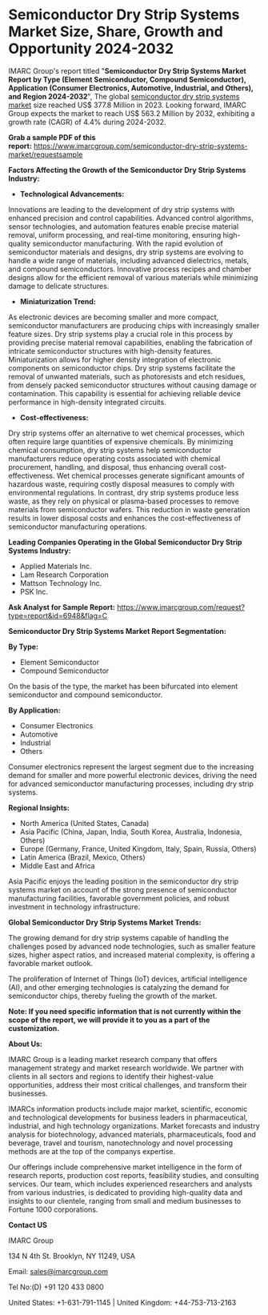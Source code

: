 ﻿# Semiconductor Dry Strip Systems Market Size, Share, Growth and Opportunity 2024-2032
IMARC Group's report titled "**Semiconductor Dry Strip Systems Market Report by Type (Element Semiconductor, Compound Semiconductor), Application (Consumer Electronics, Automotive, Industrial, and Others), and Region 2024-2032**", The global [semiconductor dry strip systems market](https://www.imarcgroup.com/semiconductor-dry-strip-systems-market) size reached US$ 377.8 Million in 2023. Looking forward, IMARC Group expects the market to reach US$ 563.2 Million by 2032, exhibiting a growth rate (CAGR) of 4.4% during 2024-2032.

**Grab a sample PDF of this report:** <https://www.imarcgroup.com/semiconductor-dry-strip-systems-market/requestsample>

**Factors Affecting the Growth of the Semiconductor Dry Strip Systems Industry:**

- **Technological Advancements:**

Innovations are leading to the development of dry strip systems with enhanced precision and control capabilities. Advanced control algorithms, sensor technologies, and automation features enable precise material removal, uniform processing, and real-time monitoring, ensuring high-quality semiconductor manufacturing. With the rapid evolution of semiconductor materials and designs, dry strip systems are evolving to handle a wide range of materials, including advanced dielectrics, metals, and compound semiconductors. Innovative process recipes and chamber designs allow for the efficient removal of various materials while minimizing damage to delicate structures.

- **Miniaturization Trend:**

As electronic devices are becoming smaller and more compact, semiconductor manufacturers are producing chips with increasingly smaller feature sizes. Dry strip systems play a crucial role in this process by providing precise material removal capabilities, enabling the fabrication of intricate semiconductor structures with high-density features. Miniaturization allows for higher density integration of electronic components on semiconductor chips. Dry strip systems facilitate the removal of unwanted materials, such as photoresists and etch residues, from densely packed semiconductor structures without causing damage or contamination. This capability is essential for achieving reliable device performance in high-density integrated circuits.

- **Cost-effectiveness:**

Dry strip systems offer an alternative to wet chemical processes, which often require large quantities of expensive chemicals. By minimizing chemical consumption, dry strip systems help semiconductor manufacturers reduce operating costs associated with chemical procurement, handling, and disposal, thus enhancing overall cost-effectiveness. Wet chemical processes generate significant amounts of hazardous waste, requiring costly disposal measures to comply with environmental regulations. In contrast, dry strip systems produce less waste, as they rely on physical or plasma-based processes to remove materials from semiconductor wafers. This reduction in waste generation results in lower disposal costs and enhances the cost-effectiveness of semiconductor manufacturing operations.

**Leading Companies Operating in the Global Semiconductor Dry Strip Systems Industry:**

- Applied Materials Inc.
- Lam Research Corporation
- Mattson Technology Inc.
- PSK Inc.

**Ask Analyst for Sample Report:** <https://www.imarcgroup.com/request?type=report&id=6948&flag=C>

**Semiconductor Dry Strip Systems Market Report Segmentation:**

**By Type:**

- Element Semiconductor
- Compound Semiconductor

On the basis of the type, the market has been bifurcated into element semiconductor and compound semiconductor.

**By Application:**

- Consumer Electronics
- Automotive
- Industrial
- Others

Consumer electronics represent the largest segment due to the increasing demand for smaller and more powerful electronic devices, driving the need for advanced semiconductor manufacturing processes, including dry strip systems.

**Regional Insights:**

- North America (United States, Canada)
- Asia Pacific (China, Japan, India, South Korea, Australia, Indonesia, Others)
- Europe (Germany, France, United Kingdom, Italy, Spain, Russia, Others)
- Latin America (Brazil, Mexico, Others)
- Middle East and Africa

Asia Pacific enjoys the leading position in the semiconductor dry strip systems market on account of the strong presence of semiconductor manufacturing facilities, favorable government policies, and robust investment in technology infrastructure.

**Global Semiconductor Dry Strip Systems Market Trends:**

The growing demand for dry strip systems capable of handling the challenges posed by advanced node technologies, such as smaller feature sizes, higher aspect ratios, and increased material complexity, is offering a favorable market outlook.

The proliferation of Internet of Things (IoT) devices, artificial intelligence (AI), and other emerging technologies is catalyzing the demand for semiconductor chips, thereby fueling the growth of the market.

**Note: If you need specific information that is not currently within the scope of the report, we will provide it to you as a part of the customization.**

**About Us:**

IMARC Group is a leading market research company that offers management strategy and market research worldwide. We partner with clients in all sectors and regions to identify their highest-value opportunities, address their most critical challenges, and transform their businesses.

IMARCs information products include major market, scientific, economic and technological developments for business leaders in pharmaceutical, industrial, and high technology organizations. Market forecasts and industry analysis for biotechnology, advanced materials, pharmaceuticals, food and beverage, travel and tourism, nanotechnology and novel processing methods are at the top of the companys expertise.

Our offerings include comprehensive market intelligence in the form of research reports, production cost reports, feasibility studies, and consulting services. Our team, which includes experienced researchers and analysts from various industries, is dedicated to providing high-quality data and insights to our clientele, ranging from small and medium businesses to Fortune 1000 corporations.

**Contact US**

IMARC Group

134 N 4th St. Brooklyn, NY 11249, USA

Email: sales@imarcgroup.com

Tel No:(D) +91 120 433 0800

United States: +1-631-791-1145 | United Kingdom: +44-753-713-2163
